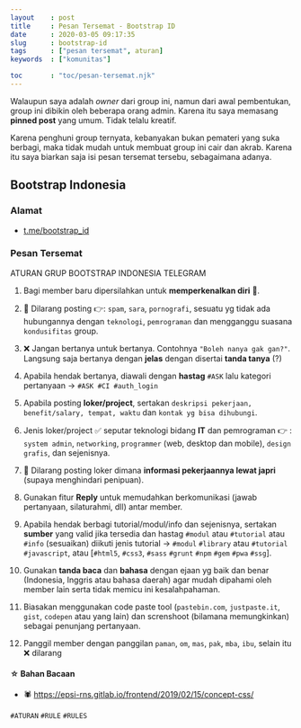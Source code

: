 ```yaml
---
layout    : post
title     : Pesan Tersemat - Bootstrap ID
date      : 2020-03-05 09:17:35
slug      : bootstrap-id
tags      : ["pesan tersemat", aturan]
keywords  : ["komunitas"]

toc       : "toc/pesan-tersemat.njk"
---
```


Walaupun saya adalah _owner_ dari group ini,
namun dari awal pembentukan, group ini dibikin oleh beberapa orang admin.
Karena itu saya memasang __pinned post__ yang umum.
Tidak telalu kreatif.

Karena penghuni group ternyata,
kebanyakan bukan pemateri yang suka berbagi,
maka tidak mudah untuk membuat group ini cair dan akrab.
Karena itu saya biarkan saja isi pesan tersemat tersebu,
sebagaimana adanya.

<!-- more -->

## Bootstrap Indonesia

### Alamat

* [t.me/bootstrap_id](https://t.me/bootstrap_id)

### Pesan Tersemat

ATURAN GRUP BOOTSTRAP INDONESIA TELEGRAM

1. Bagi member baru dipersilahkan untuk **memperkenalkan diri** 🤝.

2. 🚫 Dilarang posting 👉: `spam`, `sara`, `pornografi`, sesuatu yg tidak ada hubungannya dengan `teknologi`, `pemrograman` dan mengganggu suasana `kondusifitas` group.

3. ❌ Jangan bertanya untuk bertanya. Contohnya `"Boleh nanya gak gan?"`. Langsung saja bertanya dengan **jelas** dengan disertai **tanda tanya** (?)

4. Apabila hendak bertanya, diawali dengan **hastag** `#ASK` lalu kategori pertanyaan -> `#ASK #CI #auth_login`

5. Apabila posting **loker/project**, sertakan `deskripsi pekerjaan, benefit/salary, tempat, waktu` dan `kontak yg bisa dihubungi`.

6. Jenis loker/project ✅ seputar teknologi bidang **IT** dan pemrograman  👉 : `system admin`, `networking`, `programmer` (web, desktop dan mobile), `design grafis`, dan sejenisnya.

7. 🚫 Dilarang posting loker dimana **informasi pekerjaannya lewat japri** (supaya menghindari penipuan).

8. Gunakan fitur **Reply** untuk memudahkan berkomunikasi (jawab pertanyaan, silaturahmi, dll) antar member.

9. Apabila hendak berbagi tutorial/modul/info dan sejenisnya, sertakan **sumber** yang valid jika tersedia dan hastag `#modul` atau `#tutorial` atau `#info` (sesuaikan) diikuti jenis tutorial -> `#modul` `#library` atau `#tutorial` `#javascript`, atau [`#html5`, `#css3`, `#sass` `#grunt` `#npm` `#gem` `#pwa` `#ssg`].

10. Gunakan **tanda baca** dan **bahasa** dengan ejaan yg baik dan benar (Indonesia, Inggris atau bahasa daerah) agar mudah dipahami oleh member lain serta tidak memicu ini kesalahpahaman.

11. Biasakan menggunakan code paste tool (`pastebin.com`, `justpaste.it`, `gist`, `codepen` atau yang lain) dan screnshoot (bilamana memungkinkan) sebagai penunjang pertanyaan.

12. Panggil member dengan panggilan `paman`, `om`, `mas`, `pak`, `mba`, `ibu`, selain itu ❌ dilarang

#### ☆ Bahan Bacaan

* 🕷 <https://epsi-rns.gitlab.io/frontend/2019/02/15/concept-css/>

`#ATURAN` `#RULE` `#RULES`

[//]: <> ( -- -- -- links below -- -- -- )

